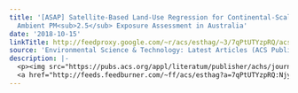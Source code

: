 ```yaml
---
title: '[ASAP] Satellite-Based Land-Use Regression for Continental-Scale Long-Term
  Ambient PM<sub>2.5</sub> Exposure Assessment in Australia'
date: '2018-10-15'
linkTitle: http://feedproxy.google.com/~r/acs/esthag/~3/7qPtUTYzpRQ/acs.est.8b02328
source: 'Environmental Science & Technology: Latest Articles (ACS Publications)'
description: |-
  <p><img src="https://pubs.acs.org/appl/literatum/publisher/achs/journals/content/esthag/0/esthag.ahead-of-print/acs.est.8b02328/20181015/images/medium/es-2018-023284_0003.gif" alt="TOC Graphic"/></p><div><cite>Environmental Science & Technology</cite></div><div>DOI: 10.1021/acs.est.8b02328</div><div class="feedflare">
  <a href="http://feeds.feedburner.com/~ff/acs/esthag?a=7qPtUTYzpRQ:NjyO1fF6dAI:yIl2AUoC8zA"><img src="http://feeds.feedburner.com/~ff/acs/esthag?d=yIl2AUoC8zA" border="0"></img></a>
---
```

